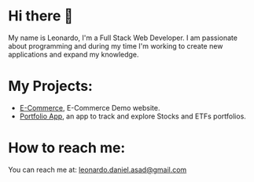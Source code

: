 # Hi there 👋

My name is Leonardo, I'm a Full Stack Web Developer. I am passionate about programming and during my time I'm working to create new applications and expand my knowledge.

# My Projects:
- [E-Commerce](https://github.com/leonardo-asad/E-Commerce), E-Commerce Demo website.
- [Portfolio App](https://github.com/leonardo-asad/Portfolio-App), an app to track and explore Stocks and ETFs portfolios.
  
# How to reach me: 

You can reach me at: leonardo.daniel.asad@gmail.com

<!--
**leonardo-asad/leonardo-asad** is a ✨ _special_ ✨ repository because its `README.md` (this file) appears on your GitHub profile.

Here are some ideas to get you started:

- 🔭 I’m currently working on ...
- 🌱 I’m currently learning ...
- 👯 I’m looking to collaborate on ...
- 🤔 I’m looking for help with ...
- 💬 Ask me about ...
- 📫 How to reach me: ...
- 😄 Pronouns: ...
- ⚡ Fun fact: ...
-->
